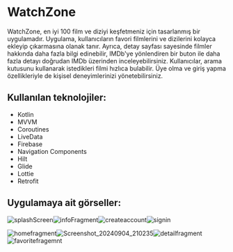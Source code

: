 # WatchZone

WatchZone, en iyi 100 film ve diziyi keşfetmeniz için tasarlanmış bir uygulamadır. Uygulama, kullanıcıların favori filmlerini ve dizilerini kolayca ekleyip çıkarmasına olanak tanır. Ayrıca, detay sayfası sayesinde filmler hakkında daha fazla bilgi edinebilir, IMDb'ye yönlendiren bir buton ile daha fazla detayı doğrudan IMDb üzerinden inceleyebilirsiniz. Kullanıcılar, arama kutusunu kullanarak istedikleri filmi hızlıca bulabilir. Üye olma ve giriş yapma özellikleriyle de kişisel deneyimlerinizi yönetebilirsiniz.

## Kullanılan teknolojiler:

- Kotlin
- MVVM 
- Coroutines 
- LiveData
- Firebase
- Navigation Components
- Hilt
- Glide
- Lottie
- Retrofit

## Uygulamaya ait görseller:
![splashScreen](https://github.com/user-attachments/assets/da1d4ac9-15ee-4e66-805f-de0316708b42)![infoFragment](https://github.com/user-attachments/assets/5b986d41-f97c-422f-93e9-6189a3ab1018)![createaccount](https://github.com/user-attachments/assets/9d73d0de-8bb4-45ec-b85e-29eb430b428e)![signin](https://github.com/user-attachments/assets/626428df-3aa9-402e-8f06-b4063a70b450)

![homefragment](https://github.com/user-attachments/assets/54d1208d-4a1f-42e1-a67d-fc2cf1fc06aa)![Screenshot_20240904_210235](https://github.com/user-attachments/assets/f8655882-b992-4251-8a68-9a20c69cb431)![detailfragment](https://github.com/user-attachments/assets/d3aa6e57-f6e0-41b3-8f9d-de5ce4df27a3)![favoritefragemnt](https://github.com/user-attachments/assets/1604e9fb-e92b-4bc7-8057-754dafa0ee1a)
